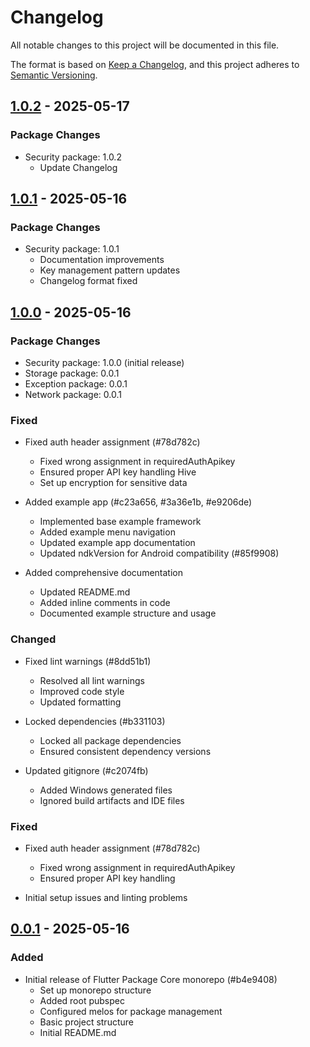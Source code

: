 # Changelog

All notable changes to this project will be documented in this file.

The format is based on [Keep a Changelog](https://keepachangelog.com/en/1.0.0/),
and this project adheres to [Semantic Versioning](https://semver.org/spec/v2.0.0.html).

## [1.0.2] - 2025-05-17

### Package Changes
- Security package: 1.0.2
  - Update Changelog

## [1.0.1] - 2025-05-16

### Package Changes
- Security package: 1.0.1
  - Documentation improvements
  - Key management pattern updates
  - Changelog format fixed

## [1.0.0] - 2025-05-16

### Package Changes
- Security package: 1.0.0 (initial release)
- Storage package: 0.0.1
- Exception package: 0.0.1
- Network package: 0.0.1

### Fixed
- Fixed auth header assignment (#78d782c)
  - Fixed wrong assignment in requiredAuthApikey
  - Ensured proper API key handling Hive
  - Set up encryption for sensitive data

- Added example app (#c23a656, #3a36e1b, #e9206de)
  - Implemented base example framework
  - Added example menu navigation
  - Updated example app documentation
  - Updated ndkVersion for Android compatibility (#85f9908)

- Added comprehensive documentation
  - Updated README.md
  - Added inline comments in code
  - Documented example structure and usage

### Changed
- Fixed lint warnings (#8dd51b1)
  - Resolved all lint warnings
  - Improved code style
  - Updated formatting

- Locked dependencies (#b331103)
  - Locked all package dependencies
  - Ensured consistent dependency versions

- Updated gitignore (#c2074fb)
  - Added Windows generated files
  - Ignored build artifacts and IDE files

### Fixed
- Fixed auth header assignment (#78d782c)
  - Fixed wrong assignment in requiredAuthApikey
  - Ensured proper API key handling

- Initial setup issues and linting problems

## [0.0.1] - 2025-05-16

### Added
- Initial release of Flutter Package Core monorepo (#b4e9408)
  - Set up monorepo structure
  - Added root pubspec
  - Configured melos for package management
  - Basic project structure
  - Initial README.md

[Unreleased]: https://github.com/arkariz/flutter-package-core/compare/1.0.2...HEAD
[1.0.2]: https://github.com/arkariz/flutter-package-core/compare/1.0.1...1.0.2
[1.0.1]: https://github.com/arkariz/flutter-package-core/compare/1.0.0...1.0.1
[1.0.0]: https://github.com/arkariz/flutter-package-core/compare/0.0.1...1.0.0
[0.0.1]: https://github.com/arkariz/flutter-package-core/releases/tag/0.0.1
